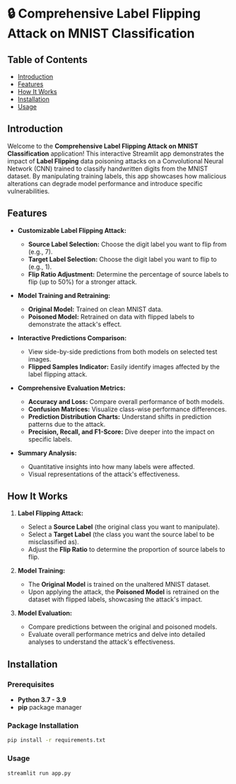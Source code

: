# 🔒 Comprehensive Label Flipping Attack on MNIST Classification


## Table of Contents

- [Introduction](#introduction)
- [Features](#features)
- [How It Works](#how-it-works)
- [Installation](#installation)
- [Usage](#usage)


## Introduction

Welcome to the **Comprehensive Label Flipping Attack on MNIST Classification** application! This interactive Streamlit app demonstrates the impact of **Label Flipping** data poisoning attacks on a Convolutional Neural Network (CNN) trained to classify handwritten digits from the MNIST dataset. By manipulating training labels, this app showcases how malicious alterations can degrade model performance and introduce specific vulnerabilities.

## Features

- **Customizable Label Flipping Attack:**
  - **Source Label Selection:** Choose the digit label you want to flip from (e.g., 7).
  - **Target Label Selection:** Choose the digit label you want to flip to (e.g., 1).
  - **Flip Ratio Adjustment:** Determine the percentage of source labels to flip (up to 50%) for a stronger attack.

- **Model Training and Retraining:**
  - **Original Model:** Trained on clean MNIST data.
  - **Poisoned Model:** Retrained on data with flipped labels to demonstrate the attack's effect.

- **Interactive Predictions Comparison:**
  - View side-by-side predictions from both models on selected test images.
  - **Flipped Samples Indicator:** Easily identify images affected by the label flipping attack.

- **Comprehensive Evaluation Metrics:**
  - **Accuracy and Loss:** Compare overall performance of both models.
  - **Confusion Matrices:** Visualize class-wise performance differences.
  - **Prediction Distribution Charts:** Understand shifts in prediction patterns due to the attack.
  - **Precision, Recall, and F1-Score:** Dive deeper into the impact on specific labels.

- **Summary Analysis:**
  - Quantitative insights into how many labels were affected.
  - Visual representations of the attack's effectiveness.

## How It Works

1. **Label Flipping Attack:**
   - Select a **Source Label** (the original class you want to manipulate).
   - Select a **Target Label** (the class you want the source label to be misclassified as).
   - Adjust the **Flip Ratio** to determine the proportion of source labels to flip.

2. **Model Training:**
   - The **Original Model** is trained on the unaltered MNIST dataset.
   - Upon applying the attack, the **Poisoned Model** is retrained on the dataset with flipped labels, showcasing the attack's impact.

3. **Model Evaluation:**
   - Compare predictions between the original and poisoned models.
   - Evaluate overall performance metrics and delve into detailed analyses to understand the attack's effectiveness.

## Installation

### Prerequisites

- **Python 3.7 - 3.9**
- **pip** package manager

### Package Installation
```bash
pip install -r requirements.txt
```


### Usage
```bash
streamlit run app.py
```